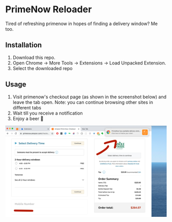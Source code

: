 # PrimeNow Reloader
Tired of refreshing primenow in hopes of finding a delivery window? Me too. 

## Installation

1. Download this repo.
1. Open Chrome -> More Tools -> Extensions -> Load Unpacked Extension.
1. Select the downloaded repo

## Usage 
1. Visit primenow's checkout page (as shown in the screenshot below) and leave the tab open. Note: you can continue browsing other sites in different tabs
1. Wait till you receive a notification
1. Enjoy a beer 🍻

![PrimeNow Reloader - Preview](./images/preview.png)